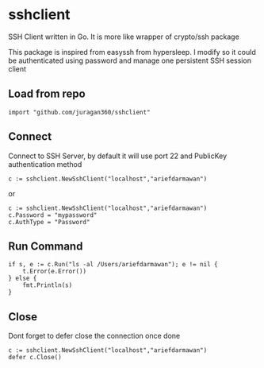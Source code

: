 # sshclient
SSH Client written in Go. It is more like wrapper of crypto/ssh package

This package is inspired from easyssh from hypersleep. I modify so it could be authenticated using password and manage one persistent SSH session client

## Load from repo
```
import "github.com/juragan360/sshclient"
```

## Connect
Connect to SSH Server, by default it will use port 22 and PublicKey authentication method
```
c := sshclient.NewSshClient("localhost","ariefdarmawan")
```

or
```
c := sshclient.NewSshClient("localhost","ariefdarmawan")
c.Password = "mypassword"
c.AuthType = "Password"
```

## Run Command
```
if s, e := c.Run("ls -al /Users/ariefdarmawan"); e != nil {
	t.Error(e.Error())
} else {
	fmt.Println(s)
}
```

## Close
Dont forget to defer close the connection once done
```
c := sshclient.NewSshClient("localhost","ariefdarmawan")
defer c.Close()
```

